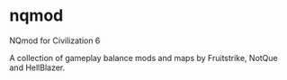 # nqmod
NQmod for Civilization 6

A collection of gameplay balance mods and maps by Fruitstrike, NotQue and HellBlazer.
